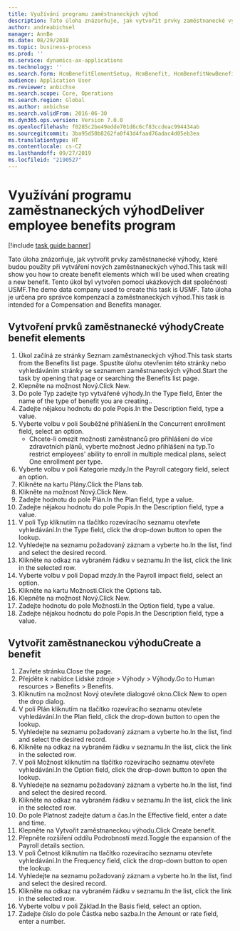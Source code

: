 ```yaml
---
title: Využívání programu zaměstnaneckých výhod
description: Tato úloha znázorňuje, jak vytvořit prvky zaměstnanecké výhody, které budou použity při vytváření nových zaměstnaneckých výhod.
author: andreabichsel
manager: AnnBe
ms.date: 08/29/2018
ms.topic: business-process
ms.prod: ''
ms.service: dynamics-ax-applications
ms.technology: ''
ms.search.form: HcmBenefitElementSetup, HcmBenefit, HcmBenefitNewBenefit, HcmBenefitPlanLookup
audience: Application User
ms.reviewer: anbichse
ms.search.scope: Core, Operations
ms.search.region: Global
ms.author: anbichse
ms.search.validFrom: 2016-06-30
ms.dyn365.ops.version: Version 7.0.0
ms.openlocfilehash: f0285c2be49edde701d6c6cf83ccdeac994434ab
ms.sourcegitcommit: 3ba95d50b8262fa0f43d4faad76adac4d05eb3ea
ms.translationtype: HT
ms.contentlocale: cs-CZ
ms.lasthandoff: 09/27/2019
ms.locfileid: "2190527"
---
```

# <a name="deliver-employee-benefits-program"></a><span data-ttu-id="c14aa-103">Využívání programu zaměstnaneckých výhod</span><span class="sxs-lookup"><span data-stu-id="c14aa-103">Deliver employee benefits program</span></span>

[!include [task guide banner](../../includes/task-guide-banner.md)]

<span data-ttu-id="c14aa-104">Tato úloha znázorňuje, jak vytvořit prvky zaměstnanecké výhody, které budou použity při vytváření nových zaměstnaneckých výhod.</span><span class="sxs-lookup"><span data-stu-id="c14aa-104">This task will show you how to create benefit elements which will be used when creating a new benefit.</span></span> <span data-ttu-id="c14aa-105">Tento úkol byl vytvořen pomocí ukázkových dat společnosti USMF.</span><span class="sxs-lookup"><span data-stu-id="c14aa-105">The demo data company used to create this task is USMF.</span></span> <span data-ttu-id="c14aa-106">Tato úloha je určena pro správce kompenzací a zaměstnaneckých výhod.</span><span class="sxs-lookup"><span data-stu-id="c14aa-106">This task is intended for a Compensation and Benefits manager.</span></span>


## <a name="create-benefit-elements"></a><span data-ttu-id="c14aa-107">Vytvoření prvků zaměstnanecké výhody</span><span class="sxs-lookup"><span data-stu-id="c14aa-107">Create benefit elements</span></span>
1. <span data-ttu-id="c14aa-108">Úkol začíná ze stránky Seznam zaměstnaneckých výhod.</span><span class="sxs-lookup"><span data-stu-id="c14aa-108">This task starts from the Benefits list page.</span></span> <span data-ttu-id="c14aa-109">Spustíte úlohu otevřením této stránky nebo vyhledáváním stránky se seznamem zaměstnaneckých výhod.</span><span class="sxs-lookup"><span data-stu-id="c14aa-109">Start the task by opening that page or searching the Benefits list page.</span></span>
2. <span data-ttu-id="c14aa-110">Klepněte na možnost Nový.</span><span class="sxs-lookup"><span data-stu-id="c14aa-110">Click New.</span></span>
3. <span data-ttu-id="c14aa-111">Do pole Typ zadejte typ vytvářené výhody.</span><span class="sxs-lookup"><span data-stu-id="c14aa-111">In the Type field, Enter the name of the type of benefit you are creating..</span></span>
4. <span data-ttu-id="c14aa-112">Zadejte nějakou hodnotu do pole Popis.</span><span class="sxs-lookup"><span data-stu-id="c14aa-112">In the Description field, type a value.</span></span>
5. <span data-ttu-id="c14aa-113">Vyberte volbu v poli Souběžné přihlášení.</span><span class="sxs-lookup"><span data-stu-id="c14aa-113">In the Concurrent enrollment field, select an option.</span></span>
    * <span data-ttu-id="c14aa-114">Chcete-li omezit možnosti zaměstnanců pro přihlášení do více zdravotních plánů, vyberte možnost Jedno přihlášení na typ.</span><span class="sxs-lookup"><span data-stu-id="c14aa-114">To restrict employees' ability to enroll in multiple medical plans, select One enrollment per type.</span></span>  
6. <span data-ttu-id="c14aa-115">Vyberte volbu v poli Kategorie mzdy.</span><span class="sxs-lookup"><span data-stu-id="c14aa-115">In the Payroll category field, select an option.</span></span>
7. <span data-ttu-id="c14aa-116">Klikněte na kartu Plány.</span><span class="sxs-lookup"><span data-stu-id="c14aa-116">Click the Plans tab.</span></span>
8. <span data-ttu-id="c14aa-117">Klikněte na možnost Nový.</span><span class="sxs-lookup"><span data-stu-id="c14aa-117">Click New.</span></span>
9. <span data-ttu-id="c14aa-118">Zadejte hodnotu do pole Plán.</span><span class="sxs-lookup"><span data-stu-id="c14aa-118">In the Plan field, type a value.</span></span>
10. <span data-ttu-id="c14aa-119">Zadejte nějakou hodnotu do pole Popis.</span><span class="sxs-lookup"><span data-stu-id="c14aa-119">In the Description field, type a value.</span></span>
11. <span data-ttu-id="c14aa-120">V poli Typ kliknutím na tlačítko rozevíracího seznamu otevřete vyhledávání.</span><span class="sxs-lookup"><span data-stu-id="c14aa-120">In the Type field, click the drop-down button to open the lookup.</span></span>
12. <span data-ttu-id="c14aa-121">Vyhledejte na seznamu požadovaný záznam a vyberte ho.</span><span class="sxs-lookup"><span data-stu-id="c14aa-121">In the list, find and select the desired record.</span></span>
13. <span data-ttu-id="c14aa-122">Klikněte na odkaz na vybraném řádku v seznamu.</span><span class="sxs-lookup"><span data-stu-id="c14aa-122">In the list, click the link in the selected row.</span></span>
14. <span data-ttu-id="c14aa-123">Vyberte volbu v poli Dopad mzdy.</span><span class="sxs-lookup"><span data-stu-id="c14aa-123">In the Payroll impact field, select an option.</span></span>
15. <span data-ttu-id="c14aa-124">Klikněte na kartu Možnosti.</span><span class="sxs-lookup"><span data-stu-id="c14aa-124">Click the Options tab.</span></span>
16. <span data-ttu-id="c14aa-125">Klepněte na možnost Nový.</span><span class="sxs-lookup"><span data-stu-id="c14aa-125">Click New.</span></span>
17. <span data-ttu-id="c14aa-126">Zadejte hodnotu do pole Možnosti.</span><span class="sxs-lookup"><span data-stu-id="c14aa-126">In the Option field, type a value.</span></span>
18. <span data-ttu-id="c14aa-127">Zadejte nějakou hodnotu do pole Popis.</span><span class="sxs-lookup"><span data-stu-id="c14aa-127">In the Description field, type a value.</span></span>

## <a name="create-a-benefit"></a><span data-ttu-id="c14aa-128">Vytvořit zaměstnaneckou výhodu</span><span class="sxs-lookup"><span data-stu-id="c14aa-128">Create a benefit</span></span>
1. <span data-ttu-id="c14aa-129">Zavřete stránku.</span><span class="sxs-lookup"><span data-stu-id="c14aa-129">Close the page.</span></span>
2. <span data-ttu-id="c14aa-130">Přejděte k nabídce Lidské zdroje > Výhody > Výhody.</span><span class="sxs-lookup"><span data-stu-id="c14aa-130">Go to Human resources > Benefits > Benefits.</span></span>
3. <span data-ttu-id="c14aa-131">Kliknutím na možnost Nový otevřete dialogové okno.</span><span class="sxs-lookup"><span data-stu-id="c14aa-131">Click New to open the drop dialog.</span></span>
4. <span data-ttu-id="c14aa-132">V poli Plán kliknutím na tlačítko rozevíracího seznamu otevřete vyhledávání.</span><span class="sxs-lookup"><span data-stu-id="c14aa-132">In the Plan field, click the drop-down button to open the lookup.</span></span>
5. <span data-ttu-id="c14aa-133">Vyhledejte na seznamu požadovaný záznam a vyberte ho.</span><span class="sxs-lookup"><span data-stu-id="c14aa-133">In the list, find and select the desired record.</span></span>
6. <span data-ttu-id="c14aa-134">Klikněte na odkaz na vybraném řádku v seznamu.</span><span class="sxs-lookup"><span data-stu-id="c14aa-134">In the list, click the link in the selected row.</span></span>
7. <span data-ttu-id="c14aa-135">V poli Možnost kliknutím na tlačítko rozevíracího seznamu otevřete vyhledávání.</span><span class="sxs-lookup"><span data-stu-id="c14aa-135">In the Option field, click the drop-down button to open the lookup.</span></span>
8. <span data-ttu-id="c14aa-136">Vyhledejte na seznamu požadovaný záznam a vyberte ho.</span><span class="sxs-lookup"><span data-stu-id="c14aa-136">In the list, find and select the desired record.</span></span>
9. <span data-ttu-id="c14aa-137">Klikněte na odkaz na vybraném řádku v seznamu.</span><span class="sxs-lookup"><span data-stu-id="c14aa-137">In the list, click the link in the selected row.</span></span>
10. <span data-ttu-id="c14aa-138">Do pole Platnost zadejte datum a čas.</span><span class="sxs-lookup"><span data-stu-id="c14aa-138">In the Effective field, enter a date and time.</span></span>
11. <span data-ttu-id="c14aa-139">Klepněte na Vytvořit zaměstnaneckou výhodu.</span><span class="sxs-lookup"><span data-stu-id="c14aa-139">Click Create benefit.</span></span>
12. <span data-ttu-id="c14aa-140">Přepněte rozšíření oddílu Podrobností mezd.</span><span class="sxs-lookup"><span data-stu-id="c14aa-140">Toggle the expansion of the Payroll details section.</span></span>
13. <span data-ttu-id="c14aa-141">V poli Četnost kliknutím na tlačítko rozevíracího seznamu otevřete vyhledávání.</span><span class="sxs-lookup"><span data-stu-id="c14aa-141">In the Frequency field, click the drop-down button to open the lookup.</span></span>
14. <span data-ttu-id="c14aa-142">Vyhledejte na seznamu požadovaný záznam a vyberte ho.</span><span class="sxs-lookup"><span data-stu-id="c14aa-142">In the list, find and select the desired record.</span></span>
15. <span data-ttu-id="c14aa-143">Klikněte na odkaz na vybraném řádku v seznamu.</span><span class="sxs-lookup"><span data-stu-id="c14aa-143">In the list, click the link in the selected row.</span></span>
16. <span data-ttu-id="c14aa-144">Vyberte volbu v poli Základ.</span><span class="sxs-lookup"><span data-stu-id="c14aa-144">In the Basis field, select an option.</span></span>
17. <span data-ttu-id="c14aa-145">Zadejte číslo do pole Částka nebo sazba.</span><span class="sxs-lookup"><span data-stu-id="c14aa-145">In the Amount or rate field, enter a number.</span></span>

